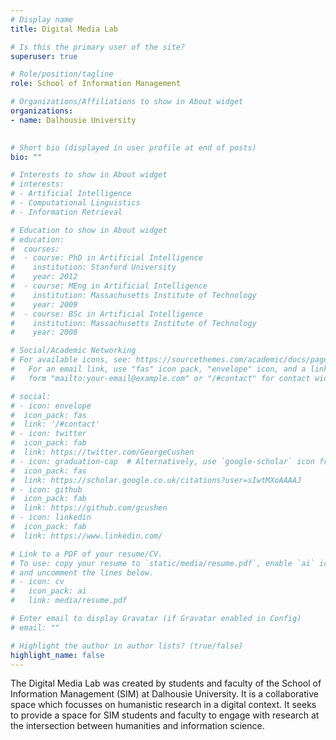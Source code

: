 ```yaml
---
# Display name
title: Digital Media Lab

# Is this the primary user of the site?
superuser: true

# Role/position/tagline
role: School of Information Management

# Organizations/Affiliations to show in About widget
organizations:
- name: Dalhousie University
  

# Short bio (displayed in user profile at end of posts)
bio: ""

# Interests to show in About widget
# interests:
# - Artificial Intelligence
# - Computational Linguistics
# - Information Retrieval

# Education to show in About widget
# education:
#  courses:
#  - course: PhD in Artificial Intelligence
#    institution: Stanford University
#    year: 2012
#  - course: MEng in Artificial Intelligence
#    institution: Massachusetts Institute of Technology
#    year: 2009
#  - course: BSc in Artificial Intelligence
#    institution: Massachusetts Institute of Technology
#    year: 2008

# Social/Academic Networking
# For available icons, see: https://sourcethemes.com/academic/docs/page-builder/#icons
#   For an email link, use "fas" icon pack, "envelope" icon, and a link in the
#   form "mailto:your-email@example.com" or "/#contact" for contact widget.

# social:
# - icon: envelope
#  icon_pack: fas
#  link: '/#contact'
# - icon: twitter
#  icon_pack: fab
#  link: https://twitter.com/GeorgeCushen
# - icon: graduation-cap  # Alternatively, use `google-scholar` icon from `ai` icon pack
#  icon_pack: fas
#  link: https://scholar.google.co.uk/citations?user=sIwtMXoAAAAJ
# - icon: github
#  icon_pack: fab
#  link: https://github.com/gcushen
# - icon: linkedin
#  icon_pack: fab
#  link: https://www.linkedin.com/

# Link to a PDF of your resume/CV.
# To use: copy your resume to `static/media/resume.pdf`, enable `ai` icons in `params.toml`, 
# and uncomment the lines below.
# - icon: cv
#   icon_pack: ai
#   link: media/resume.pdf

# Enter email to display Gravatar (if Gravatar enabled in Config)
# email: ""

# Highlight the author in author lists? (true/false)
highlight_name: false
---
```


The Digital Media Lab was created by students and faculty of the School of Information Management (SIM) at Dalhousie University.
It is a collaborative space which focusses on humanistic research in a digital context.
It seeks to provide a space for SIM students and faculty to engage with research at the intersection between humanities and information science.

